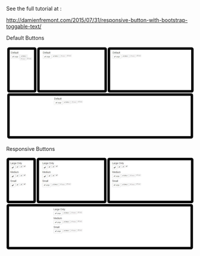 See the full tutorial at :

http://damienfremont.com/2015/07/31/responsive-button-with-bootstrap-toggable-text/

Default Buttons

![Alt text](/20150731-bootstrap-responsive_button/screenshots/ScreenShot001.jpg?raw=true)

Responsive Buttons

![Alt text](/20150731-bootstrap-responsive_button/screenshots/ScreenShot002.jpg?raw=true)